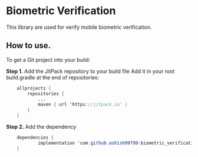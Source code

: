 # Biometric Verification
This library are used for verify mobile biometric verification.

## How to use.
To get a Git project into your build:

<b>Step 1.</b> Add the JitPack repository to your build file
Add it in your root build.gradle at the end of repositories:

```java
	allprojects {
		repositories {
			...
			maven { url 'https://jitpack.io' }
		}
	}
```

<b>Step 2.</b> Add the dependency

```java
	dependencies {
	        implementation 'com.github.ashish99799:biometric_verification:1.0.0'
	}
```
